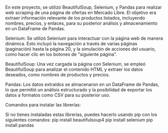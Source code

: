 En este proyecto, se utilizó BeautifulSoup, Selenium, y Pandas para realizar web scraping de una página de ofertas en Mercado Libre. El objetivo era extraer información relevante de los productos listados, incluyendo nombres, precios, y enlaces, para su posterior análisis y almacenamiento en un DataFrame de Pandas.

Selenium: Se utilizó Selenium para interactuar con la página web de manera dinámica. Esto incluyó la navegación a través de varias páginas (paginación) hasta la página 20, y la simulación de acciones del usuario, como hacer clic en los botones de "siguiente página".

BeautifulSoup: Una vez cargada la página con Selenium, se empleó BeautifulSoup para analizar el contenido HTML y extraer los datos deseados, como nombres de productos y precios.

Pandas: Los datos extraídos se almacenaron en un DataFrame de Pandas, lo que permitió un análisis estructurado y la posibilidad de exportar los datos a formatos como CSV para su posterior uso.

Comandos para instalar las librerías:

Si no tienes instaladas estas librerías, puedes hacerlo usando pip con los siguientes comandos:
pip install beautifulsoup4
pip install selenium
pip install pandas

